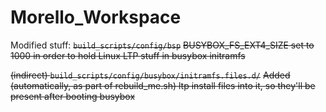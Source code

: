 # Morello_Workspace

Modified stuff:
~~```build_scripts/config/bsp```~~
~~BUSYBOX_FS_EXT4_SIZE set to 1000 in order to hold Linux LTP stuff in busybox initramfs~~

~~(indirect) ```build_scripts/config/busybox/initramfs.files.d/```~~
~~Added (automatically, as part of rebuild_me.sh) ltp install files into it, so they'll be present after booting busybox~~